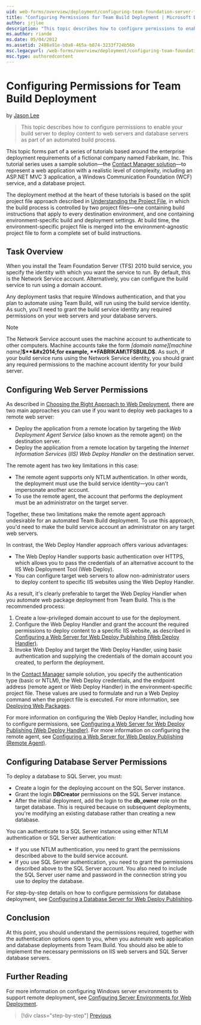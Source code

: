 ```yaml
---
uid: web-forms/overview/deployment/configuring-team-foundation-server-for-web-deployment/configuring-permissions-for-team-build-deployment
title: "Configuring Permissions for Team Build Deployment | Microsoft Docs"
author: jrjlee
description: "This topic describes how to configure permissions to enable your build server to deploy content to web servers and database servers as part of an automated b..."
ms.author: riande
ms.date: 05/04/2012
ms.assetid: 2488a91e-b0a8-465a-b874-3233f724b56b
msc.legacyurl: /web-forms/overview/deployment/configuring-team-foundation-server-for-web-deployment/configuring-permissions-for-team-build-deployment
msc.type: authoredcontent
---
```

# Configuring Permissions for Team Build Deployment

by [Jason Lee](https://github.com/jrjlee)

> This topic describes how to configure permissions to enable your build server to deploy content to web servers and database servers as part of an automated build process.

This topic forms part of a series of tutorials based around the enterprise deployment requirements of a fictional company named Fabrikam, Inc. This tutorial series uses a sample solution&#x2014;the [Contact Manager solution](../web-deployment-in-the-enterprise/the-contact-manager-solution.md)&#x2014;to represent a web application with a realistic level of complexity, including an ASP.NET MVC 3 application, a Windows Communication Foundation (WCF) service, and a database project.

The deployment method at the heart of these tutorials is based on the split project file approach described in [Understanding the Project File](../web-deployment-in-the-enterprise/understanding-the-project-file.md), in which the build process is controlled by two project files&#x2014;one containing build instructions that apply to every destination environment, and one containing environment-specific build and deployment settings. At build time, the environment-specific project file is merged into the environment-agnostic project file to form a complete set of build instructions.

## Task Overview

When you install the Team Foundation Server (TFS) 2010 build service, you specify the identity with which you want the service to run. By default, this is the Network Service account. Alternatively, you can configure the build service to run using a domain account.

Any deployment tasks that require Windows authentication, and that you plan to automate using Team Build, will run using the build service identity. As such, you'll need to grant the build service identity any required permissions on your web servers and your database servers.

> [!NOTE]
> The Network Service account uses the machine account to authenticate to other computers. Machine accounts take the form *[domain name]\[machine name]***$**&#x2014;for example, **FABRIKAM\TFSBUILD$**. As such, if your build service runs using the Network Service identity, you should grant any required permissions to the machine account identity for your build server.

## Configuring Web Server Permissions

As described in [Choosing the Right Approach to Web Deployment](../configuring-server-environments-for-web-deployment/choosing-the-right-approach-to-web-deployment.md), there are two main approaches you can use if you want to deploy web packages to a remote web server:

- Deploy the application from a remote location by targeting the *Web Deployment Agent Service* (also known as the remote agent) on the destination server.
- Deploy the application from a remote location by targeting the *Internet Information Services* (*IIS) Web Deploy Handler* on the destination server.

The remote agent has two key limitations in this case:

- The remote agent supports only NTLM authentication. In other words, the deployment must use the build service identity&#x2014;you can't impersonate another account.
- To use the remote agent, the account that performs the deployment must be an administrator on the target server.

Together, these two limitations make the remote agent approach undesirable for an automated Team Build deployment. To use this approach, you'd need to make the build service account an administrator on any target web servers.

In contrast, the Web Deploy Handler approach offers various advantages:

- The Web Deploy Handler supports basic authentication over HTTPS, which allows you to pass the credentials of an alternative account to the IIS Web Deployment Tool (Web Deploy).
- You can configure target web servers to allow non-administrator users to deploy content to specific IIS websites using the Web Deploy Handler.

As a result, it's clearly preferable to target the Web Deploy Handler when you automate web package deployment from Team Build. This is the recommended process:

1. Create a low-privileged domain account to use for the deployment.
2. Configure the Web Deploy Handler and grant the account the required permissions to deploy content to a specific IIS website, as described in [Configuring a Web Server for Web Deploy Publishing (Web Deploy Handler)](../configuring-server-environments-for-web-deployment/configuring-a-web-server-for-web-deploy-publishing-web-deploy-handler.md).
3. Invoke Web Deploy and target the Web Deploy Handler, using basic authentication and supplying the credentials of the domain account you created, to perform the deployment.

In the [Contact Manager](../web-deployment-in-the-enterprise/the-contact-manager-solution.md) sample solution, you specify the authentication type (basic or NTLM), the Web Deploy credentials, and the endpoint address (remote agent or Web Deploy Handler) in the environment-specific project file. These values are used to formulate and run a Web Deploy command when the project file is executed. For more information, see [Deploying Web Packages](../web-deployment-in-the-enterprise/deploying-web-packages.md).

For more information on configuring the Web Deploy Handler, including how to configure permissions, see [Configuring a Web Server for Web Deploy Publishing (Web Deploy Handler)](../configuring-server-environments-for-web-deployment/configuring-a-web-server-for-web-deploy-publishing-web-deploy-handler.md). For more information on configuring the remote agent, see [Configuring a Web Server for Web Deploy Publishing (Remote Agent)](../configuring-server-environments-for-web-deployment/configuring-a-web-server-for-web-deploy-publishing-remote-agent.md).

## Configuring Database Server Permissions

To deploy a database to SQL Server, you must:

- Create a login for the deploying account on the SQL Server instance.
- Grant the login **DBCreator** permissions on the SQL Server instance.
- After the initial deployment, add the login to the **db\_owner** role on the target database. This is required because on subsequent deployments, you're modifying an existing database rather than creating a new database.

You can authenticate to a SQL Server instance using either NTLM authentication or SQL Server authentication:

- If you use NTLM authentication, you need to grant the permissions described above to the build service account.
- If you use SQL Server authentication, you need to grant the permissions described above to the SQL Server account. You also need to include the SQL Server user name and password in the connection string you use to deploy the database.

For step-by-step details on how to configure permissions for database deployment, see [Configuring a Database Server for Web Deploy Publishing](../configuring-server-environments-for-web-deployment/configuring-a-database-server-for-web-deploy-publishing.md).

## Conclusion

At this point, you should understand the permissions required, together with the authentication options open to you, when you automate web application and database deployments from Team Build. You should also be able to implement the necessary permissions on IIS web servers and SQL Server database servers.

## Further Reading

For more information on configuring Windows server environments to support remote deployment, see [Configuring Server Environments for Web Deployment](../configuring-server-environments-for-web-deployment/configuring-server-environments-for-web-deployment.md).

> [!div class="step-by-step"]
> [Previous](deploying-a-specific-build.md)
